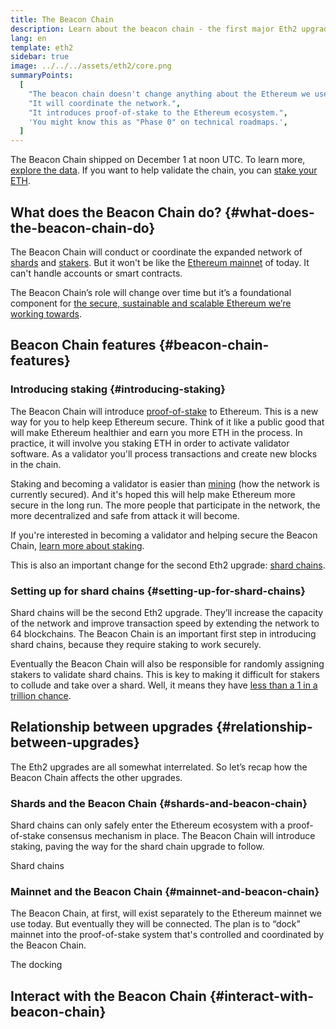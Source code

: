 ```yaml
---
title: The Beacon Chain
description: Learn about the beacon chain - the first major Eth2 upgrade to Ethereum.
lang: en
template: eth2
sidebar: true
image: ../../../assets/eth2/core.png
summaryPoints:
  [
    "The beacon chain doesn't change anything about the Ethereum we use today.",
    "It will coordinate the network.",
    "It introduces proof-of-stake to the Ethereum ecosystem.",
    'You might know this as "Phase 0" on technical roadmaps.',
  ]
---
```


<UpgradeStatus isShipped date="Shipped!">
    The Beacon Chain shipped on December 1 at noon UTC. To learn more, <a href="https://beaconscan.com/">explore the data</a>. If you want to help validate the chain, you can <a href="/eth2/staking/">stake your ETH</a>.
</UpgradeStatus>

## What does the Beacon Chain do? {#what-does-the-beacon-chain-do}

The Beacon Chain will conduct or coordinate the expanded network of [shards](/eth2/shard-chains/) and [stakers](/eth2/staking/). But it won't be like the [Ethereum mainnet](/glossary/#mainnet) of today. It can't handle accounts or smart contracts.

The Beacon Chain’s role will change over time but it’s a foundational component for [the secure, sustainable and scalable Ethereum we’re working towards](/eth2/vision/).

## Beacon Chain features {#beacon-chain-features}

### Introducing staking {#introducing-staking}

The Beacon Chain will introduce [proof-of-stake](/developers/docs/consensus-mechanisms/pos/) to Ethereum. This is a new way for you to help keep Ethereum secure. Think of it like a public good that will make Ethereum healthier and earn you more ETH in the process. In practice, it will involve you staking ETH in order to activate validator software. As a validator you'll process transactions and create new blocks in the chain.

Staking and becoming a validator is easier than [mining](/developers/docs/mining/) (how the network is currently secured). And it's hoped this will help make Ethereum more secure in the long run. The more people that participate in the network, the more decentralized and safe from attack it will become.

<InfoBanner emoji=":money_bag:">
If you're interested in becoming a validator and helping secure the Beacon Chain, <a href="/eth2/staking/">learn more about staking</a>.
</InfoBanner>

This is also an important change for the second Eth2 upgrade: [shard chains](/eth2/shard-chains/).

### Setting up for shard chains {#setting-up-for-shard-chains}

Shard chains will be the second Eth2 upgrade. They’ll increase the capacity of the network and improve transaction speed by extending the network to 64 blockchains. The Beacon Chain is an important first step in introducing shard chains, because they require staking to work securely.

Eventually the Beacon Chain will also be responsible for randomly assigning stakers to validate shard chains. This is key to making it difficult for stakers to collude and take over a shard. Well, it means they have [less than a 1 in a trillion chance](https://medium.com/@chihchengliang/minimum-committee-size-explained-67047111fa20).

## Relationship between upgrades {#relationship-between-upgrades}

The Eth2 upgrades are all somewhat interrelated. So let’s recap how the Beacon Chain affects the other upgrades.

### Shards and the Beacon Chain {#shards-and-beacon-chain}

Shard chains can only safely enter the Ethereum ecosystem with a proof-of-stake consensus mechanism in place. The Beacon Chain will introduce staking, paving the way for the shard chain upgrade to follow.

<ButtonLink to="/eth2/shard-chains/">Shard chains</ButtonLink>

### Mainnet and the Beacon Chain {#mainnet-and-beacon-chain}

The Beacon Chain, at first, will exist separately to the Ethereum mainnet we use today. But eventually they will be connected. The plan is to “dock” mainnet into the proof-of-stake system that's controlled and coordinated by the Beacon Chain.

<ButtonLink to="/eth2/docking/">The docking</ButtonLink>

<Divider />

## Interact with the Beacon Chain {#interact-with-beacon-chain}

<Eth2BeaconChainActions />
